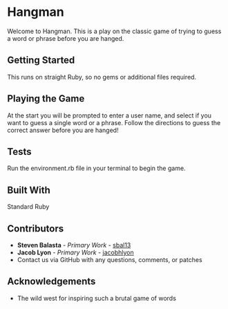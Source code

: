 
# Hangman

Welcome to Hangman. This is a play on the classic game of trying to guess a word or phrase before you are hanged.

## Getting Started

This runs on straight Ruby, so no gems or additional files required.

## Playing the Game

At the start you will be prompted to enter a user name, and select if you want to guess a single word or a phrase. Follow the directions to guess the correct answer before you are hanged!

## Tests

Run the environment.rb file in your terminal to begin the game.

## Built With

Standard Ruby

## Contributors

* **Steven Balasta** - *Primary Work* - [sbal13](https://github.com/sbal13)
* **Jacob Lyon** - *Primary Work* - [jacobhlyon](https://github.com/jacobhlyon)
* Contact us via GitHub with any questions, comments, or patches

## Acknowledgements

* The wild west for inspiring such a brutal game of words




